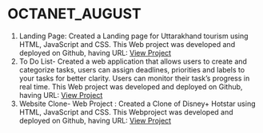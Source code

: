 # OCTANET_AUGUST
1. Landing Page: Created a Landing page for Uttarakhand tourism using HTML, JavaScript and CSS. This Web project was developed and deployed on Github, having URL: [View Project](https://akshat2512.github.io/OCTANET_AUGUST/Landing%20Page/LandingPage.html)
2. To Do List- Created a web application that allows users to create and categorize tasks, users can assign deadlines, priorities and labels to your tasks for better clarity. Users can monitor their task’s progress in real time. This Web project was developed and deployed on Github, having URL: [View Project](https://akshat2512.github.io/OCTANET_AUGUST/ToDoList/ToDoList.html)
3.  Website Clone- Web Project : Created a Clone of Disney+ Hotstar using HTML, JavaScript and CSS. This
 Webproject was developed and deployed on Github, having URL: [View Project](https://akshat2512.github.io/OCTANET_AUGUST/Website%20Clone/main.html)
